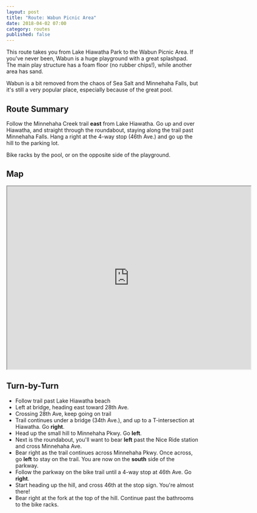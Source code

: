 ```yaml
---
layout: post
title: "Route: Wabun Picnic Area"
date: 2018-04-02 07:00
category: routes
published: false
---
```

This route takes you from Lake Hiawatha Park to the Wabun Picnic Area. If you've never been, Wabun is a huge playground with a great splashpad. The main play structure has a foam floor (no rubber chips!), while another area has sand.

Wabun is a bit removed from the chaos of Sea Salt and Minnehaha Falls, but it's still a very popular place, especially because of the great pool.

## Route Summary
Follow the Minnehaha Creek trail **east** from Lake Hiawatha. Go up and over Hiawatha, and straight through the roundabout, staying along the trail past Minnehaha Falls. Hang a right at the 4-way stop (46th Ave.) and go up the hill to the parking lot.

Bike racks by the pool, or on the opposite side of the playground.

## Map
<iframe src="https://www.google.com/maps/d/embed?mid=1FStljBjZvhnqmKk5LGbdMHl7t34" width="640" height="480"></iframe>

## Turn-by-Turn
* Follow trail past Lake Hiawatha beach
* Left at bridge, heading east toward 28th Ave.
* Crossing 28th Ave, keep going on trail
* Trail continues under a bridge (34th Ave.), and up to a T-intersection at Hiawatha. Go **right**.
* Head up the small hill to Minnehaha Pkwy. Go **left**.
* Next is the roundabout, you'll want to bear **left** past the Nice Ride station and cross Minnehaha Ave.
* Bear right as the trail continues across Minnehaha Pkwy. Once across, go **left** to stay on the trail. You are now on the **south** side of the parkway.
* Follow the parkway on the bike trail until a 4-way stop at 46th Ave. Go **right**.
* Start heading up the hill, and cross 46th at the stop sign. You're almost there!
* Bear right at the fork at the top of the hill. Continue past the bathrooms to the bike racks.

